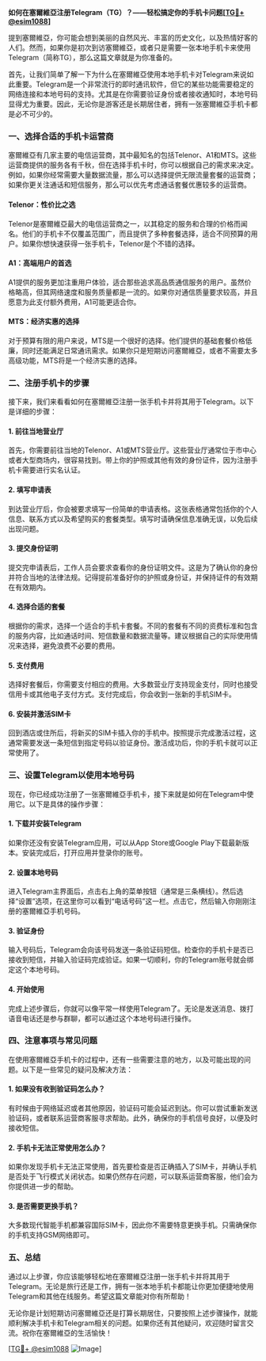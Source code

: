 **如何在塞爾維亞注册Telegram（TG）？——轻松搞定你的手机卡问题[[TG💪+ @esim1088](https://t.me/s/esim1088)]**

提到塞爾維亞，你可能会想到美丽的自然风光、丰富的历史文化，以及热情好客的人们。然而，如果你是初次到访塞爾維亞，或者只是需要一张本地手机卡来使用Telegram（简称TG），那么这篇文章就是为你准备的。

首先，让我们简单了解一下为什么在塞爾維亞使用本地手机卡对Telegram来说如此重要。Telegram是一个非常流行的即时通讯软件，但它的某些功能需要稳定的网络连接和本地号码的支持。尤其是在你需要验证身份或者接收通知时，本地号码显得尤为重要。因此，无论你是游客还是长期居住者，拥有一张塞爾維亞手机卡都是必不可少的。

### **一、选择合适的手机卡运营商**

塞爾維亞有几家主要的电信运营商，其中最知名的包括Telenor、A1和MTS。这些运营商提供的服务各有千秋，但在选择手机卡时，你可以根据自己的需求来决定。例如，如果你经常需要大量数据流量，那么可以选择提供无限流量套餐的运营商；如果你更关注通话和短信服务，那么可以优先考虑通话套餐优惠较多的运营商。

#### **Telenor：性价比之选**
Telenor是塞爾維亞最大的电信运营商之一，以其稳定的服务和合理的价格而闻名。他们的手机卡不仅覆盖范围广，而且提供了多种套餐选择，适合不同预算的用户。如果你想快速获得一张手机卡，Telenor是个不错的选择。

#### **A1：高端用户的首选**
A1提供的服务更加注重用户体验，适合那些追求高品质通信服务的用户。虽然价格略高，但其网络速度和服务质量都是一流的。如果你对通信质量要求较高，并且愿意为此支付额外费用，A1可能更适合你。

#### **MTS：经济实惠的选择**
对于预算有限的用户来说，MTS是一个很好的选择。他们提供的基础套餐价格低廉，同时还能满足日常通讯需求。如果你只是短期访问塞爾維亞，或者不需要太多高级功能，MTS将是一个经济实惠的选择。

### **二、注册手机卡的步骤**

接下来，我们来看看如何在塞爾維亞注册一张手机卡并将其用于Telegram。以下是详细的步骤：

#### **1. 前往当地营业厅**
首先，你需要前往当地的Telenor、A1或MTS营业厅。这些营业厅通常位于市中心或者大型商场内，很容易找到。带上你的护照或其他有效的身份证件，因为注册手机卡需要进行实名认证。

#### **2. 填写申请表**
到达营业厅后，你会被要求填写一份简单的申请表格。这张表格通常包括你的个人信息、联系方式以及希望购买的套餐类型。填写时请确保信息准确无误，以免后续出现问题。

#### **3. 提交身份证明**
提交完申请表后，工作人员会要求查看你的身份证明文件。这是为了确认你的身份并符合当地的法律法规。记得提前准备好你的护照或身份证，并保持证件的有效期在有效期内。

#### **4. 选择合适的套餐**
根据你的需求，选择一个适合的手机卡套餐。不同的套餐有不同的资费标准和包含的服务内容，比如通话时间、短信数量和数据流量等。建议根据自己的实际使用情况来选择，避免浪费不必要的费用。

#### **5. 支付费用**
选择好套餐后，你需要支付相应的费用。大多数营业厅支持现金支付，同时也接受信用卡或其他电子支付方式。支付完成后，你会收到一张新的手机SIM卡。

#### **6. 安装并激活SIM卡**
回到酒店或住所后，将新买的SIM卡插入你的手机中。按照提示完成激活过程，这通常需要发送一条短信到指定号码以验证身份。激活成功后，你的手机卡就可以正常使用了。

### **三、设置Telegram以使用本地号码**

现在，你已经成功注册了一张塞爾維亞手机卡，接下来就是如何在Telegram中使用它。以下是具体的操作步骤：

#### **1. 下载并安装Telegram**
如果你还没有安装Telegram应用，可以从App Store或Google Play下载最新版本。安装完成后，打开应用并登录你的账号。

#### **2. 设置本地号码**
进入Telegram主界面后，点击右上角的菜单按钮（通常是三条横线）。然后选择“设置”选项，在这里你可以看到“电话号码”这一栏。点击它，然后输入你刚刚注册的塞爾維亞手机号码。

#### **3. 验证身份**
输入号码后，Telegram会向该号码发送一条验证码短信。检查你的手机卡是否已接收到短信，并输入验证码完成验证。如果一切顺利，你的Telegram账号就会绑定这个本地号码。

#### **4. 开始使用**
完成上述步骤后，你就可以像平常一样使用Telegram了。无论是发送消息、拨打语音电话还是参与群聊，都可以通过这个本地号码进行操作。

### **四、注意事项与常见问题**

在使用塞爾維亞手机卡的过程中，还有一些需要注意的地方，以及可能出现的问题。以下是一些常见的疑问及解决方法：

#### **1. 如果没有收到验证码怎么办？**
有时候由于网络延迟或者其他原因，验证码可能会延迟到达。你可以尝试重新发送验证码，或者联系运营商客服寻求帮助。此外，确保你的手机信号良好，以便及时接收短信。

#### **2. 手机卡无法正常使用怎么办？**
如果你发现手机卡无法正常使用，首先要检查是否正确插入了SIM卡，并确认手机是否处于飞行模式关闭状态。如果仍然存在问题，可以联系运营商客服，他们会为你提供进一步的帮助。

#### **3. 是否需要更换手机？**
大多数现代智能手机都兼容国际SIM卡，因此你不需要特意更换手机。只需确保你的手机支持GSM网络即可。

### **五、总结**

通过以上步骤，你应该能够轻松地在塞爾維亞注册一张手机卡并将其用于Telegram。无论是旅行还是工作，拥有一张本地手机卡都能让你更加便捷地使用Telegram和其他在线服务。希望这篇文章能对你有所帮助！

无论你是计划短期访问塞爾維亞还是打算长期居住，只要按照上述步骤操作，就能顺利解决手机卡和Telegram相关的问题。如果你还有其他疑问，欢迎随时留言交流。祝你在塞爾維亞的生活愉快！

[[TG💪+ @esim1088](https://t.me/s/esim1088) ![Image](https://i.postimg.cc/4NQfJmqS/Snipaste-2025-05-13-00-14-12.png)]